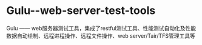 Gulu--web-server-test-tools
===========================

Gulu —— web服务器测试工具，集成了restful测试工具、性能测试自动化及性能数据自动绘制、远程进程操作、远程文件操作、web server/Tair/TFS管理工具等